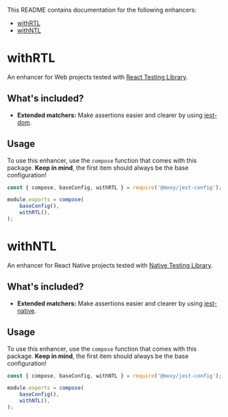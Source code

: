 This README contains documentation for the following enhancers:

- [withRTL](#withrtl)
- [withNTL](#withntl)

# withRTL

An enhancer for Web projects tested with [React Testing Library](https://github.com/testing-library/react-testing-library).

## What's included?

- **Extended matchers:** Make assertions easier and clearer by using [jest-dom](https://github.com/testing-library/jest-dom).

## Usage

To use this enhancer, use the `compose` function that comes with this package. **Keep in mind**, the first item should always be the base configuration!

```js
const { compose, baseConfig, withRTL } = require('@moxy/jest-config');

module.exports = compose(
    baseConfig(),
    withRTL(),
);
```

# withNTL

An enhancer for React Native projects tested with [Native Testing Library](https://github.com/testing-library/native-testing-library).

## What's included?

- **Extended matchers:** Make assertions easier and clearer by using [jest-native](https://github.com/testing-library/jest-native).

## Usage

To use this enhancer, use the `compose` function that comes with this package. **Keep in mind**, the first item should always be the base configuration!

```js
const { compose, baseConfig, withNTL } = require('@moxy/jest-config');

module.exports = compose(
    baseConfig(),
    withNTL(),
);
```
